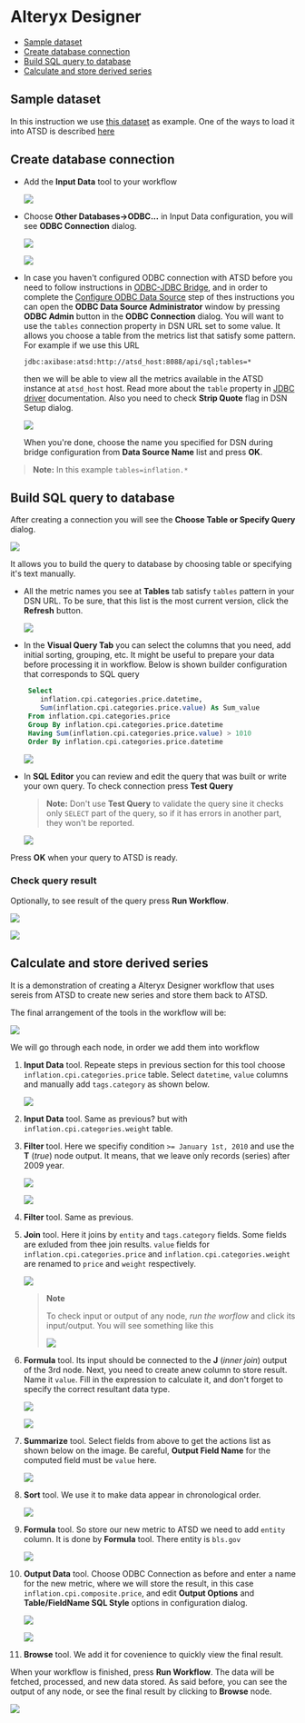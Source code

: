 # Alteryx Designer

- [Sample dataset](#sample-dataset)
- [Create database connection](#create-database-connection)
- [Build SQL query to database](#build-sql-query-to-database)
- [Calculate and store derived series](#calculate-and-store-derived-series)

## Sample dataset

In this instruction we use [this dataset](../spss/resources/commands.txt)
as example. One of the ways to load it into ATSD is described
[here](../spss/README.md#load-data)

## Create database connection

- Add the **Input Data** tool to your workflow

  ![](images/input_data.png)

- Choose **Other Databases→ODBC...** in Input Data configuration, you will see
  **ODBC Connection** dialog.

  ![](images/choose_odbc.png)

  ![](images/no_dsn.png)

- In case you haven't configured ODBC connection with ATSD before you need to
  follow instructions in [ODBC-JDBC Bridge](../odbc/README.md), and in order to
  complete the [Configure ODBC Data Source](../odbc/README.md#configure-odbc-data-source)
  step of thes instructions you can open the **ODBC Data Source Administrator**
  window by pressing **ODBC Admin** button in the **ODBC Connection** dialog. You will
  want to use the `tables` connection property in DSN URL set to some
  value. It allows you choose a table from the metrics list that satisfy some pattern.
  For example if we use this URL
  ```text
  jdbc:axibase:atsd:http://atsd_host:8088/api/sql;tables=*
  ```
  then we will be able to view all the metrics available in the ATSD instance at
  `atsd_host` host.
  Read more about the `table` property in [JDBC driver](https://github.com/axibase/atsd-jdbc#jdbc-connection-properties-supported-by-driver) documentation.
  Also you need to check **Strip Quote** flag in DSN Setup dialog.

  ![](images/odbc_quotes.png)

  When you're done, choose the name you specified for DSN during bridge
  configuration from **Data Source Name** list and press **OK**.

> **Note:**
> In this example `tables=inflation.*`

## Build SQL query to database

After creating a connection you will see the **Choose Table or Specify Query** dialog.

![](images/choose_table.png)

It allows you to build the query to database by choosing table or specifying
it's text manually.

- All the metric names you see at **Tables** tab satisfy `tables` pattern in
  your DSN URL. To be sure, that this list is the most current version, click
  the **Refresh** button.

  ![](images/metrics_list.png)

- In the **Visual Query Tab** you can select the columns that you need, add initial
  sorting, grouping, etc. It might be useful to prepare your
  data before processing it in workflow. Below is shown builder configuration
  that corresponds to SQL query

  ```sql
   Select
      inflation.cpi.categories.price.datetime,
      Sum(inflation.cpi.categories.price.value) As Sum_value
   From inflation.cpi.categories.price
   Group By inflation.cpi.categories.price.datetime
   Having Sum(inflation.cpi.categories.price.value) > 1010
   Order By inflation.cpi.categories.price.datetime
  ```

  ![](images/visual_builder.png)

- In **SQL Editor** you can review and edit the query that was built or write
  your own query. To check connection press **Test Query**

  > **Note:**
  > Don't use **Test Query** to validate the query sine it checks only `SELECT` part
  > of the query, so if it has errors in another part, they won't be reported.

  ![](images/sql_editor.png)

Press **OK** when your query to ATSD is ready.

### Check query result

Optionally, to see result of the query press **Run Workflow**.

![](images/run_workflow.png)

![](images/results.png)

## Calculate and store derived series

It is a demonstration of creating a Alteryx Designer workflow that uses
sereis from ATSD to create new series and store them back to ATSD.

The final arrangement of the tools in the workflow will be:

![](images/workflow.png)

We will go through each node, in order we add them into workflow

1. **Input Data** tool.
   Repeate steps in previous section for this tool choose
   `inflation.cpi.categories.price` table. Select `datetime`,
   `value` columns and manually add `tags.category` as shown below.

   ![](images/select_columns.png)

2. **Input Data** tool. Same as previous? but with
   `inflation.cpi.categories.weight` table.

3. **Filter** tool. Here we specifiy condition `>= January 1st, 2010`
   and use the **T** (_true_) node output. It means, that we leave only
   records (series) after 2009 year.

   ![](images/filter.png)

   ![](images/true_output.png)

4. **Filter** tool. Same as previous.

5. **Join** tool. Here it joins by `entity` and `tags.category` fields.
   Some fields are exluded from thee join results. `value` fields for
   `inflation.cpi.categories.price` and `inflation.cpi.categories.weight`
   are renamed to `price` and `weight` respectively.

   ![](images/join.png)

   > **Note**
   >
   > To check input or output of any node, _run the worflow_ and click its
   > input/output. You will see something like this
   >
   > ![](images/join_output.png)

6. **Formula** tool. Its input should be connected to the **J** (_inner join_)
   output of the 3rd node. Next, you need to create anew column to store result. Name
   it `value`. Fill in the expression to calculate it, and don't
   forget to specify the correct resultant data type.

   ![](images/add_column.png)

   ![](images/formula.png)

7. **Summarize** tool. Select fields from above to get the actions list as shown
   below on the image. Be careful, **Output Field Name** for the computed field
   must be `value` here.

   ![](images/summarize.png)

8. **Sort** tool. We use it to make data appear in chronological order.

   ![](images/sort.png)

9. **Formula** tool. So store our new metric to ATSD we need to add `entity`
   column. It is done by **Formula** tool. There entity is `bls.gov`

   ![](images/entity.png)

10. **Output Data** tool. Choose ODBC Connection as before and enter a name for
    the new metric, where we will store the result, in this case
    `inflation.cpi.composite.price`, and edit **Output Options** and
    **Table/FieldName SQL Style** options in configuration dialog.

    ![](images/metric_name.png)

    ![](images/output.png)

11. **Browse** tool. We add it for covenience to quickly view the final result.

When your workflow is finished, press **Run Workflow**.
The data will be fetched, processed, and new data stored. As said before, you can
see the output of any node, or see the final result by clicking to **Browse** node.

   ![](images/calc_results.png)
